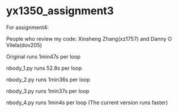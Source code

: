 # yx1350_assignment3
For assignment4: 

People who review my code: Xinsheng Zhang(xz1757) and Danny O Vilela(dov205) 

Original runs 1min47s per loop

nbody_1.py runs 52.8s per loop

nbody_2.py runs 1min36s per loop

nbody_3.py runs 1min37s per loop

nbody_4.py runs 1min4s per loop (The current version runs faster)
